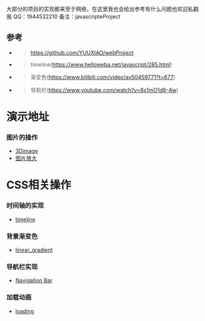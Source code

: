大部分的项目的实现都来至于网络，在这里我也会给出参考有什么问题也欢迎私戳我
QQ：1944532210 备注：javascripteProject
## 参考
- >https://github.com/YUUXIAO/webProject
- >timeline(https://www.helloweba.net/javascript/285.html)
- >渐变色(https://www.bilibili.com/video/av50459771?t=677)
- >导航栏(https://www.youtube.com/watch?v=8x1mO1d6-4w)

# 演示地址
### 图片的操作
- [3Dimage](https://zpliu1126.github.io/javascripteProject/image/3Dimage/)
- [图片放大](https://zpliu1126.github.io/javascripteProject/image/album/)

# CSS相关操作
### 时间轴的实现
- [timeline](https://zpliu1126.github.io/javascripteProject/timeline/timeline/)
### 背景渐变色
- [linear_gradient](https://zpliu1126.github.io/javascripteProject/css/linear_gradient/)
### 导航栏实现
- [Navigation Bar](https://zpliu1126.github.io/javascripteProject/css/NavigationBar/)
### 加载动画
- [loading](https://zpliu1126.github.io/javascripteProject/css/loading/)
